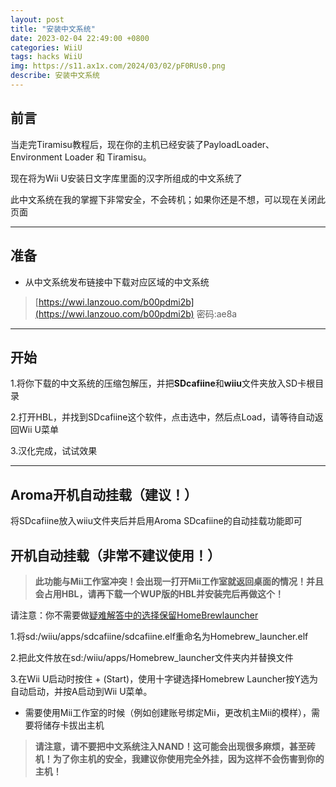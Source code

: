 ```yaml
---
layout: post
title: "安装中文系统"
date: 2023-02-04 22:49:00 +0800
categories: WiiU
tags: hacks WiiU
img: https://s11.ax1x.com/2024/03/02/pF0RUs0.png
describe: 安装中文系统
---
```


## 前言

当走完Tiramisu教程后，现在你的主机已经安装了PayloadLoader、Environment Loader 和 Tiramisu。

现在将为Wii U安装日文字库里面的汉字所组成的中文系统了

此中文系统在我的掌握下非常安全，不会砖机；如果你还是不想，可以现在关闭此页面

<hr />

## 准备

- 从中文系统发布链接中下载对应区域的中文系统
> [https://wwi.lanzouo.com/b00pdmi2b](https://wwi.lanzouo.com/b00pdmi2b) 密码:ae8a

<hr />

## 开始

1.将你下载的中文系统的压缩包解压，并把**SDcafiine**和**wiiu**文件夹放入SD卡根目录

2.打开HBL，并找到SDcafiine这个软件，点击选中，然后点Load，请等待自动返回Wii U菜单

3.汉化完成，试试效果

<hr />

## Aroma开机自动挂载（建议！）

将SDcafiine放入wiiu文件夹后并启用Aroma SDcafiine的自动挂载功能即可

## 开机自动挂载（非常不建议使用！）

> **此功能与Mii工作室冲突！会出现一打开Mii工作室就返回桌面的情况！并且会占用HBL，请再下载一个WUP版的HBL并安装完后再做这个！**

请注意：你不需要做[疑难解答中的选择保留HomeBrewlauncher](https://littleFIve233.GitHub.io/wiiu/2023/02/05/QA.html#tiramisu%E5%B8%B8%E8%A7%81%E9%94%99%E8%AF%AF)

1.将sd:/wiiu/apps/sdcafiine/sdcafiine.elf重命名为Homebrew_launcher.elf

2.把此文件放在sd:/wiiu/apps/Homebrew_launcher文件夹内并替换文件

3.在Wii U启动时按住 + (Start)，使用十字键选择Homebrew Launcher按Y选为自动启动，并按A启动到Wii U菜单。

- 需要使用Mii工作室的时候（例如创建账号绑定Mii，更改机主Mii的模样），需要将储存卡拔出主机

> **请注意，请不要把中文系统注入NAND！这可能会出现很多麻烦，甚至砖机！为了你主机的安全，我建议你使用完全外挂，因为这样不会伤害到你的主机！**
